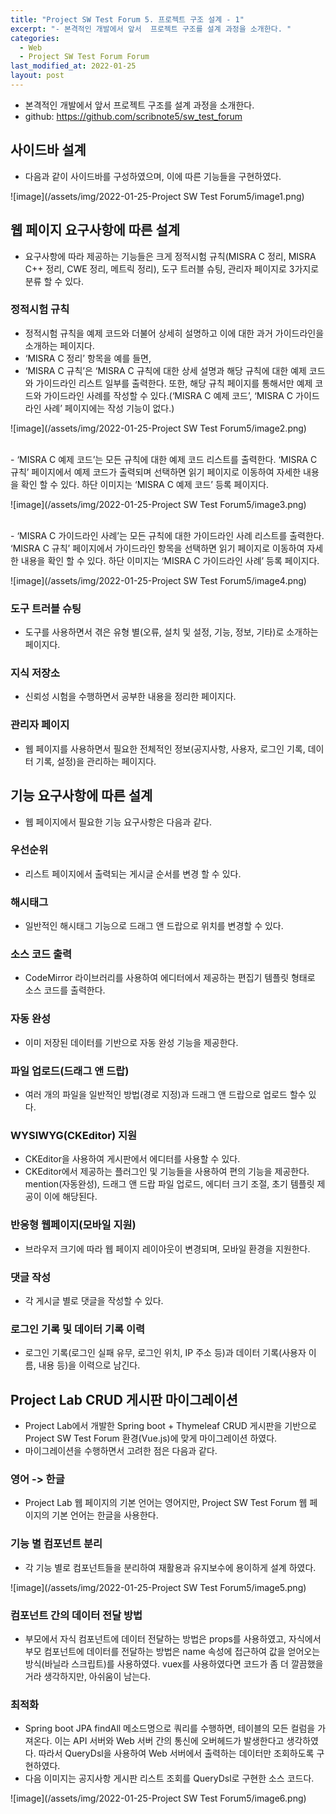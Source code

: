 ```yaml
---
title: "Project SW Test Forum 5. 프로젝트 구조 설계 - 1"
excerpt: "- 본격적인 개발에서 앞서  프로젝트 구조를 설계 과정을 소개한다. "
categories:
  - Web
  - Project SW Test Forum Forum
last_modified_at: 2022-01-25
layout: post
---
```

- 본격적인 개발에서 앞서  프로젝트 구조를 설계 과정을 소개한다.
- github: <https://github.com/scribnote5/sw_test_forum>



## 사이드바 설계
- 다음과 같이 사이드바를 구성하였으며, 이에 따른 기능들을 구현하였다.

![image](/assets/img/2022-01-25-Project SW Test Forum5/image1.png)


## 웹 페이지 요구사항에 따른 설계
- 요구사항에 따라 제공하는 기능들은 크게 정적시험 규칙(MISRA C 정리, MISRA C++ 정리, CWE 정리, 메트릭 정리), 도구 트러블 슈팅, 관리자 페이지로 3가지로 분류 할 수 있다.


### 정적시험 규칙
- 정적시험 규칙을 예제 코드와 더불어 상세히 설명하고 이에 대한 과거 가이드라인을 소개하는 페이지다.
- ‘MISRA C 정리’ 항목을 예를 들면,
- ‘MISRA C 규칙’은 ‘MISRA C 규칙에 대한 상세 설명과 해당 규칙에 대한 예제 코드와 가이드라인 리스트 일부를 출력한다. 또한, 해당 규칙 페이지를 통해서만 예제 코드와 가이드라인 사례를 작성할 수 있다.(‘MISRA C 예제 코드’, ‘MISRA C 가이드라인 사례’ 페이지에는 작성 기능이 없다.)

![image](/assets/img/2022-01-25-Project SW Test Forum5/image2.png)

<br>
- ‘MISRA C 예제 코드’는 모든 규칙에 대한 예제 코드 리스트를 출력한다. ‘MISRA C 규칙’ 페이지에서 예제 코드가 출력되며 선택하면 읽기 페이지로 이동하여 자세한 내용을 확인 할 수 있다. 하단 이미지는 ‘MISRA C 예제 코드’ 등록 페이지다.

![image](/assets/img/2022-01-25-Project SW Test Forum5/image3.png)

<br>
- ‘MISRA C 가이드라인 사례’는 모든 규칙에 대한 가이드라인 사례 리스트를 출력한다. ‘MISRA C 규칙’ 페이지에서 가이드라인 항목을 선택하면 읽기 페이지로 이동하여 자세한 내용을 확인 할 수 있다. 하단 이미지는 ‘MISRA C 가이드라인 사례’ 등록 페이지다.

![image](/assets/img/2022-01-25-Project SW Test Forum5/image4.png)


### 도구 트러블 슈팅
- 도구를 사용하면서 겪은 유형 별(오류, 설치 및 설정, 기능, 정보, 기타)로 소개하는 페이지다.


### 지식 저장소
- 신뢰성 시험을 수행하면서 공부한 내용을 정리한 페이지다.


### 관리자 페이지
- 웹 페이지를 사용하면서 필요한 전체적인 정보(공지사항, 사용자, 로그인 기록, 데이터 기록, 설정)을 관리하는 페이지다.



## 기능 요구사항에 따른 설계
- 웹 페이지에서 필요한 기능 요구사항은 다음과 같다.


### 우선순위
- 리스트 페이지에서 출력되는 게시글 순서를 변경 할 수 있다.


### 해시태그
- 일반적인 해시태그 기능으로 드래그 앤 드랍으로 위치를 변경할  수 있다.


### 소스 코드 출력
- CodeMirror 라이브러리를 사용하여 에디터에서 제공하는 편집기 템플릿 형태로 소스 코드를 출력한다.


### 자동 완성
- 이미 저장된 데이터를 기반으로 자동 완성 기능을 제공한다.


### 파일 업로드(드래그 앤 드랍)
- 여러 개의 파일을 일반적인 방법(경로 지정)과 드래그 앤 드랍으로 업로드 할수 있다.


### WYSIWYG(CKEditor) 지원
- CKEditor을 사용하여 게시판에서 에디터를 사용할 수 있다.
- CKEditor에서 제공하는 플러그인 및 기능들을 사용하여 편의 기능을 제공한다. mention(자동완성), 드래그 앤 드랍 파일 업로드, 에디터 크기 조절, 초기 템플릿 제공이 이에 해당된다.


### 반응형 웹페이지(모바일 지원)
- 브라우저 크기에 따라 웹 페이지 레이아웃이 변경되며, 모바일 환경을 지원한다.


### 댓글 작성
- 각 게시글 별로 댓글을 작성할 수 있다.


### 로그인 기록 및 데이터 기록 이력
- 로그인 기록(로그인 실패 유무, 로그인 위치, IP 주소 등)과 데이터 기록(사용자 이름, 내용 등)을 이력으로 남긴다.



## Project Lab CRUD 게시판 마이그레이션
- Project Lab에서 개발한 Spring boot + Thymeleaf CRUD 게시판을 기반으로 Project SW Test Forum 환경(Vue.js)에 맞게 마이그레이션 하였다.
- 마이그레이션을 수행하면서 고려한 점은 다음과 같다.


### 영어 -> 한글
- Project Lab 웹 페이지의 기본 언어는 영어지만, Project SW Test Forum 웹 페이지의 기본 언어는 한글을 사용한다.


### 기능 별 컴포넌트 분리
- 각 기능 별로 컴포넌트들을 분리하여 재활용과 유지보수에 용이하게 설계 하였다.

![image](/assets/img/2022-01-25-Project SW Test Forum5/image5.png)

### 컴포넌트 간의 데이터 전달 방법
- 부모에서 자식 컴포넌트에 데이터 전달하는 방법은 props를 사용하였고, 자식에서 부모 컴포넌트에 데이터를 전달하는 방법은 name 속성에 접근하여 값을 얻어오는 방식(바닐라 스크립트)를 사용하였다. vuex를 사용하였다면 코드가 좀 더 깔끔했을 거라 생각하지만, 아쉬움이 남는다.


### 최적화
- Spring boot JPA findAll 메소드명으로 쿼리를 수행하면, 테이블의 모든 컬럼을 가져온다. 이는 API 서버와 Web 서버 간의 통신에 오버헤드가 발생한다고 생각하였다. 따라서 QueryDsl을 사용하여 Web 서버에서 출력하는 데이터만 조회하도록 구현하였다.
- 다음 이미지는 공지사항 게시판 리스트 조회를 QueryDsl로 구현한 소스 코드다.

![image](/assets/img/2022-01-25-Project SW Test Forum5/image6.png)
